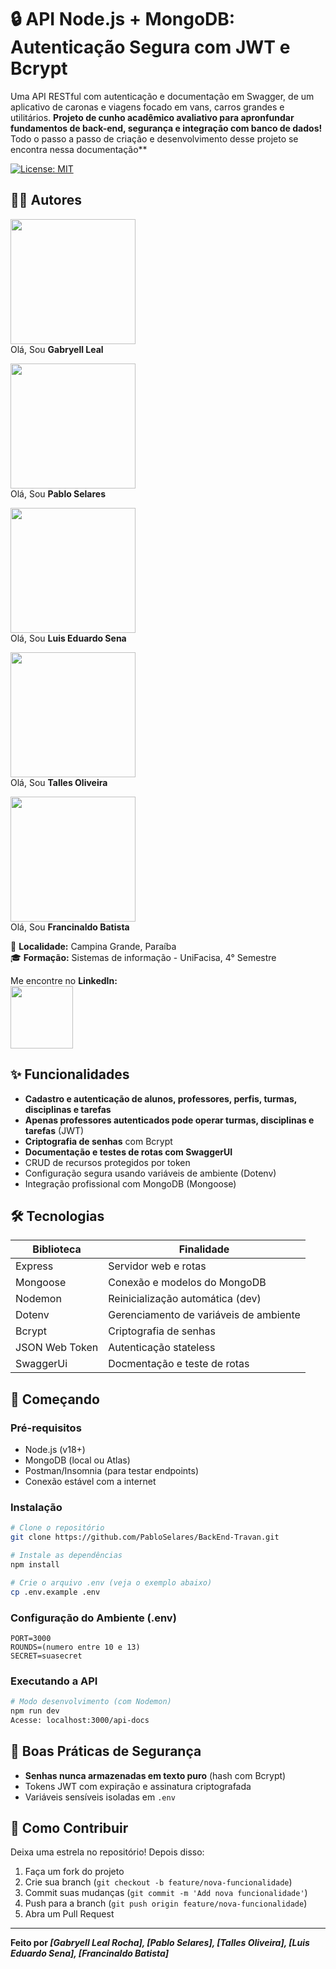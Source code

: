 # 🔒 API Node.js + MongoDB: Autenticação Segura com JWT e Bcrypt

Uma API RESTful com autenticação e documentação em Swagger, de um aplicativo de caronas e viagens focado em vans, carros grandes e utilitários. **Projeto de cunho acadêmico avaliativo para apronfundar fundamentos de back-end, segurança e integração com banco de dados!**<br>
Todo o passo a passo de criação e desenvolvimento desse projeto se encontra nessa documentação**

[![License: MIT](https://img.shields.io/badge/License-MIT-green.svg)](https://opensource.org/licenses/MIT)

## ✍🏻 Autores

<a><img src="https://github.com/user-attachments/assets/fa60aba8-3200-402d-8b9e-a004ed3de6cf" width="200px"></a><br>
Olá, Sou **Gabryell Leal** <br>

<a><img src="https://avatars.githubusercontent.com/u/134446830?v=4" width="200px"></a><br>
Olá, Sou **Pablo Selares** <br>

<a><img src="https://avatars.githubusercontent.com/u/186224768?v=4" width="200px"></a><br>
Olá, Sou **Luis Eduardo Sena**<br>

<a><img src="https://avatars.githubusercontent.com/u/132765451?v=4" width="200px"></a><br>
Olá, Sou **Talles Oliveira**<br>

<a><img src="https://avatars.githubusercontent.com/u/140225853?v=4" width="200px"></a><br>
Olá, Sou **Francinaldo Batista** <br>

📍 **Localidade:** Campina Grande, Paraíba<br>
🎓 **Formação:** Sistemas de informação - UniFacisa, 4° Semestre<br>

Me encontre no **LinkedIn:**<br>
<a href="https://www.linkedin.com/in/gabryell-leal-rocha-1762392a0"><img src="https://img.shields.io/badge/LinkedIn-blue?style=for-the-badge&logo=linkedin" width="100"></a>

## ✨ Funcionalidades
- **Cadastro e autenticação de alunos, professores, perfis, turmas, disciplinas e tarefas** 
- **Apenas professores autenticados pode operar turmas, disciplinas e tarefas** (JWT)
- **Criptografia de senhas** com Bcrypt
- **Documentação e testes de rotas com SwaggerUI**
- CRUD de recursos protegidos por token
- Configuração segura usando variáveis de ambiente (Dotenv)
- Integração profissional com MongoDB (Mongoose)

## 🛠️ Tecnologias
| Biblioteca      | Finalidade                          |
|-----------------|-------------------------------------|
| Express         | Servidor web e rotas                |
| Mongoose        | Conexão e modelos do MongoDB        |
| Nodemon         | Reinicialização automática (dev)    |
| Dotenv          | Gerenciamento de variáveis de ambiente |
| Bcrypt          | Criptografia de senhas              |
| JSON Web Token  | Autenticação stateless              |
| SwaggerUi          | Docmentação e teste de rotas |

## 🚀 Começando

### Pré-requisitos
- Node.js (v18+)
- MongoDB (local ou Atlas)
- Postman/Insomnia (para testar endpoints)
- Conexão estável com a internet

### Instalação
```bash
# Clone o repositório
git clone https://github.com/PabloSelares/BackEnd-Travan.git

# Instale as dependências
npm install

# Crie o arquivo .env (veja o exemplo abaixo)
cp .env.example .env
```

### Configuração do Ambiente (.env)
```env
PORT=3000
ROUNDS=(numero entre 10 e 13)
SECRET=suasecret
```

### Executando a API
```bash
# Modo desenvolvimento (com Nodemon)
npm run dev
Acesse: localhost:3000/api-docs
```

## 🔐 Boas Práticas de Segurança
- **Senhas nunca armazenadas em texto puro** (hash com Bcrypt)
- Tokens JWT com expiração e assinatura criptografada
- Variáveis sensíveis isoladas em `.env`

## 🤝 Como Contribuir
Deixa uma estrela no repositório! Depois disso:
1. Faça um fork do projeto
2. Crie sua branch (`git checkout -b feature/nova-funcionalidade`)
3. Commit suas mudanças (`git commit -m 'Add nova funcionalidade'`)
4. Push para a branch (`git push origin feature/nova-funcionalidade`)
5. Abra um Pull Request

---

**Feito por _[Gabryell Leal Rocha], [Pablo Selares], [Talles Oliveira], [Luis Eduardo Sena], [Francinaldo Batista]_** 
